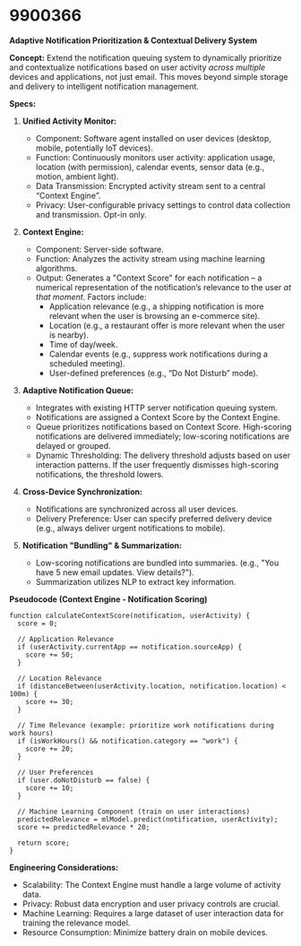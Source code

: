 # 9900366

**Adaptive Notification Prioritization & Contextual Delivery System**

**Concept:** Extend the notification queuing system to dynamically prioritize and contextualize notifications based on user activity *across multiple* devices and applications, not just email.  This moves beyond simple storage and delivery to intelligent notification management.

**Specs:**

1.  **Unified Activity Monitor:**
    *   Component: Software agent installed on user devices (desktop, mobile, potentially IoT devices).
    *   Function: Continuously monitors user activity: application usage, location (with permission), calendar events, sensor data (e.g., motion, ambient light).
    *   Data Transmission: Encrypted activity stream sent to a central “Context Engine”.
    *   Privacy: User-configurable privacy settings to control data collection and transmission.  Opt-in only.

2.  **Context Engine:**
    *   Component: Server-side software.
    *   Function: Analyzes the activity stream using machine learning algorithms.
    *   Output: Generates a "Context Score" for each notification – a numerical representation of the notification’s relevance to the user *at that moment*. Factors include:
        *   Application relevance (e.g., a shipping notification is more relevant when the user is browsing an e-commerce site).
        *   Location (e.g., a restaurant offer is more relevant when the user is nearby).
        *   Time of day/week.
        *   Calendar events (e.g., suppress work notifications during a scheduled meeting).
        *   User-defined preferences (e.g., “Do Not Disturb” mode).

3.  **Adaptive Notification Queue:**
    *   Integrates with existing HTTP server notification queuing system.
    *   Notifications are assigned a Context Score by the Context Engine.
    *   Queue prioritizes notifications based on Context Score. High-scoring notifications are delivered immediately; low-scoring notifications are delayed or grouped.
    *   Dynamic Thresholding: The delivery threshold adjusts based on user interaction patterns.  If the user frequently dismisses high-scoring notifications, the threshold lowers.

4.  **Cross-Device Synchronization:**
    *   Notifications are synchronized across all user devices.
    *   Delivery Preference: User can specify preferred delivery device (e.g., always deliver urgent notifications to mobile).

5.  **Notification "Bundling" & Summarization:**
    *   Low-scoring notifications are bundled into summaries.  (e.g., "You have 5 new email updates. View details?").
    *   Summarization utilizes NLP to extract key information.

**Pseudocode (Context Engine - Notification Scoring)**

```
function calculateContextScore(notification, userActivity) {
  score = 0;

  // Application Relevance
  if (userActivity.currentApp == notification.sourceApp) {
    score += 50;
  }

  // Location Relevance
  if (distanceBetween(userActivity.location, notification.location) < 100m) {
    score += 30;
  }

  // Time Relevance (example: prioritize work notifications during work hours)
  if (isWorkHours() && notification.category == "work") {
    score += 20;
  }

  // User Preferences
  if (user.doNotDisturb == false) {
    score += 10;
  }

  // Machine Learning Component (train on user interactions)
  predictedRelevance = mlModel.predict(notification, userActivity);
  score += predictedRelevance * 20;

  return score;
}
```

**Engineering Considerations:**

*   Scalability: The Context Engine must handle a large volume of activity data.
*   Privacy: Robust data encryption and user privacy controls are crucial.
*   Machine Learning: Requires a large dataset of user interaction data for training the relevance model.
*   Resource Consumption: Minimize battery drain on mobile devices.